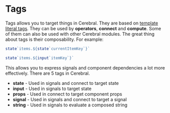 # Tags
Tags allows you to target things in Cerebral. They are based on [template literal tags](https://developer.mozilla.org/en-US/docs/Web/JavaScript/Reference/Template_literals#Tagged_template_literals). They can be used by **operators**, **connect** and **compute**. Some of them can also be used with other Cerebral modules. The great thing about tags is their composability. For example:

```js
state`items.${state`currentItemKey`}`

state`items.${input`itemKey`}`
```

This allows you to express signals and component dependencies a lot more effectively. There are 5 tags in Cerebral.

- **state** - Used in signals and connect to target state
- **input** - Used in signals to target state
- **props** - Used in connect to target component props
- **signal** - Used in signals and connect to target a signal
- **string** - Used in signals to evaluate a composed string
